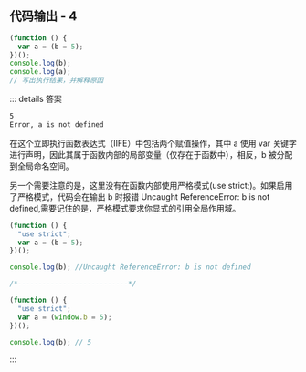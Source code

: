## 代码输出 - 4

```js
(function () {
  var a = (b = 5);
})();
console.log(b);
console.log(a);
// 写出执行结果，并解释原因
```

::: details 答案

```txt
5
Error, a is not defined
```

在这个立即执行函数表达式（IIFE）中包括两个赋值操作，其中 a 使用 var 关键字进行声明，因此其属于函数内部的局部变量（仅存在于函数中），相反，b
被分配到全局命名空间。

另一个需要注意的是，这里没有在函数内部使用严格模式(use strict;)。如果启用了严格模式，代码会在输出 b 时报错 Uncaught
ReferenceError: b is not defined,需要记住的是，严格模式要求你显式的引用全局作用域。

```js
(function () {
  "use strict";
  var a = (b = 5);
})();

console.log(b); //Uncaught ReferenceError: b is not defined

/*---------------------------*/

(function () {
  "use strict";
  var a = (window.b = 5);
})();

console.log(b); // 5
```

:::
